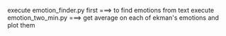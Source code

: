 execute emotion_finder.py first ===> to find emotions from text
execute emotion_two_min.py ===> get average on each of ekman's emotions and plot them
